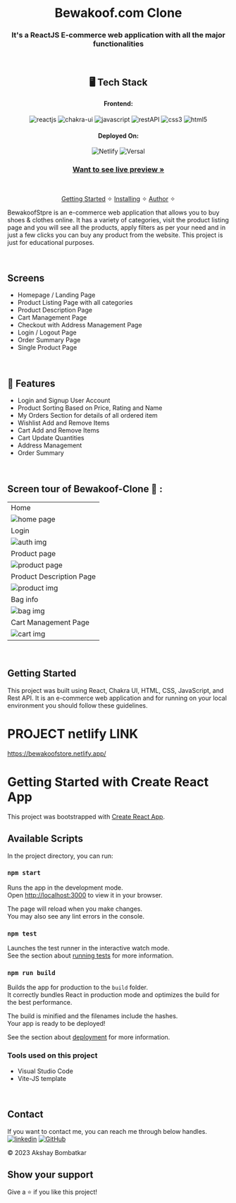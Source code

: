 
<h1 align="center">Bewakoof.com Clone</h1>

<h3 align="center">It's a ReactJS E-commerce web application with all the major functionalities</h3>

<br />

<h2 align="center">🖥️ Tech Stack</h2>


<h4 align="center">Frontend:</h4>

<p align="center">
  <img src="https://img.shields.io/badge/React-20232A?style=for-the-badge&logo=react&logoColor=61DAFB" alt="reactjs" />
  <img src="https://img.shields.io/badge/Chakra%20UI-3bc7bd?style=for-the-badge&logo=chakraui&logoColor=white" alt="chakra-ui" />
  <img src="https://img.shields.io/badge/JavaScript-323330?style=for-the-badge&logo=javascript&logoColor=F7DF1E" alt="javascript" />
  <img src="https://img.shields.io/badge/Rest_API-02303A?style=for-the-badge&logo=react-router&logoColor=white" alt="restAPI" />
  <img src="https://img.shields.io/badge/CSS3-1572B6?style=for-the-badge&logo=css3&logoColor=white" alt="css3" />
  <img src="https://img.shields.io/badge/HTML5-E34F26?style=for-the-badge&logo=html5&logoColor=white" alt="html5" />
</p>


<h4 align="center">Deployed On:</h4>

<p align="center">
  <img src="https://img.shields.io/badge/Netlify-00C7B7?style=for-the-badge&logo=netlify&logoColor=white" alt="Netlify" />
  <img src="https://img.shields.io/badge/vercel-430098?style=for-the-badge&logo=vercel&logoColor=white" alt="Versal" />
</p>



<h3 align="center"><a href="https://bewakoofstore.netlify.app/"><strong>Want to see live preview »</strong></a></h3>



<br />

<p align="center">
  <a href="#Getting-Started">Getting Started</a> &#10023; 
  <a href="#Install">Installing</a> &#10023;
  <a href="#Contact">Author</a> &#10023;
</p>


BewakoofStpre  is an e-commerce web application that allows you to buy shoes & clothes online. It has a variety of categories, visit the product listing page and you will see all the products, apply filters as per your need and in just a few clicks you can buy any product from the website. This project is just for educational purposes.



<br />

## Screens 
- Homepage / Landing Page
- Product Listing Page with all categories
- Product Description Page
- Cart Management Page
- Checkout with Address Management Page
- Login / Logout Page
- Order Summary Page
- Single Product Page


<br />


## 🚀 Features
- Login and Signup User Account
- Product Sorting Based on Price, Rating and Name
- My Orders Section for details of all ordered item
- Wishlist Add and Remove Items
- Cart Add and Remove Items 
- Cart Update Quantities 
- Address Management
- Order Summary

<br />

## Screen tour of Bewakoof-Clone 🙈 :


<table>
  <Td>
    Home
  </Td>
  
  <tr>
    <td><img src="https://res.cloudinary.com/ddjink5zz/image/upload/v1728918513/Screenshot_866_ehsgvr.png"  alt="home page" /></td>
  </tr>
  
  <td>
    Login
  </td>
  <tr>
  <td><img src="https://res.cloudinary.com/ddjink5zz/image/upload/v1728918620/Screenshot_867_rklbq8.png"  alt="auth img" /></td>
  </tr>
  
  <td>
    Product page
  </td>
  <tr>
   <td><img src="https://res.cloudinary.com/ddjink5zz/image/upload/v1728917051/Screenshot_862_yi4hho.png"  alt="product page" /></td>
  </tr>

  <td>
    Product Description Page
  </td>
  <tr>
   <td><img src="https://res.cloudinary.com/ddjink5zz/image/upload/v1728917873/Screenshot_863_wwz508.png"  alt="product img" /></td>
  </tr>

   <td>
   Bag info
  </td>
  <tr>
   <td><img src="https://res.cloudinary.com/ddjink5zz/image/upload/v1728918045/Screenshot_864_q9ocsl.png"  alt="bag img" /></td>
  </tr>

  <td>
   Cart Management Page
  </td>
  <tr>
   <td><img src="https://res.cloudinary.com/ddjink5zz/image/upload/v1728918233/Screenshot_865_dkjfbn.png"  alt="cart img" /></td>
  </tr>
  
  
  
  

</table>

<br />



## Getting Started

This project was built using React, Chakra UI, HTML, CSS, JavaScript, and Rest API. It is an e-commerce web application and for running on your local environment you should follow these guidelines.


# PROJECT netlify LINK
https://bewakoofstore.netlify.app/

# Getting Started with Create React App

This project was bootstrapped with [Create React App](https://github.com/facebook/create-react-app).

## Available Scripts

In the project directory, you can run:

### `npm start`

Runs the app in the development mode.\
Open [http://localhost:3000](http://localhost:3000) to view it in your browser.

The page will reload when you make changes.\
You may also see any lint errors in the console.

### `npm test`

Launches the test runner in the interactive watch mode.\
See the section about [running tests](https://facebook.github.io/create-react-app/docs/running-tests) for more information.

### `npm run build`

Builds the app for production to the `build` folder.\
It correctly bundles React in production mode and optimizes the build for the best performance.

The build is minified and the filenames include the hashes.\
Your app is ready to be deployed!

See the section about [deployment](https://facebook.github.io/create-react-app/docs/deployment) for more information.


### Tools used on this project

- Visual Studio Code
- Vite-JS template

<br />



## Contact

If you want to contact me, you can reach me through below handles. <br />
[![linkedin](https://img.shields.io/badge/Akshay_Bombatkar-0077B5?style=for-the-badge&logo=linkedin&logoColor=white)](www.linkedin.com/in/akshayb-profile)
[![GitHub](https://img.shields.io/badge/Akshay_Bombatkar-20232A?style=for-the-badge&logo=Github&logoColor=white)](https://github.com/bakshay96)



© 2023 Akshay Bombatkar



## Show your support

Give a ⭐️ if you like this project!


